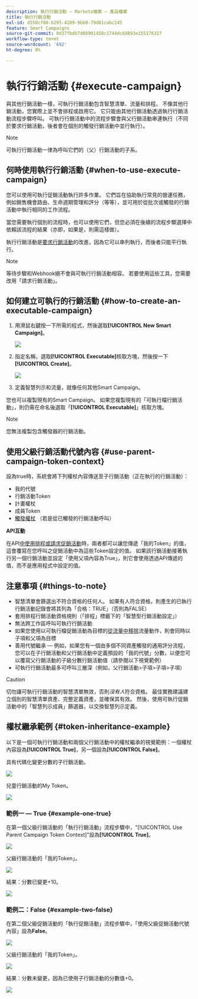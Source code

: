 ```yaml
---
description: 執行行銷活動 — Marketo檔案 — 產品檔案
title: 執行行銷活動
exl-id: d550cf08-b295-4289-9bb0-79d81cabc245
feature: Smart Campaigns
source-git-commit: 0d37fbdb7d08901458c1744dc68893e155176327
workflow-type: tm+mt
source-wordcount: '692'
ht-degree: 0%

---
```


# 執行行銷活動 {#execute-campaign}

與其他行銷活動一樣，可執行行銷活動包含智慧清單、流量和排程。 不像其他行銷活動，您實際上並不會排程或啟用它。 它只能由其他行銷活動透過執行行銷活動流程步驟呼叫。 可執行行銷活動中的流程步驟會與父行銷活動串連執行（不同於要求行銷活動，後者會在個別的觸發行銷活動中並行執行）。

>[!NOTE]
>
>可執行行銷活動一律為呼叫它們的（父）行銷活動的子系。

## 何時使用執行行銷活動 {#when-to-use-execute-campaign}

您可以使用可執行促銷活動執行許多作業。 它們旨在協助執行常見的營運任務，例如銷售機會路由、生命週期管理和評分（等等），並可用於從批次或觸發的行銷活動中執行相同的工作流程。

當您需要執行個別的流程時，也可以使用它們，但您必須在後續的流程步驟選擇中依賴該流程的結果（亦即，如果是，則需這樣做）。

執行行銷活動是[要求行銷活動](/help/marketo/product-docs/core-marketo-concepts/smart-campaigns/flow-actions/request-campaign.md)的改進，因為它可以串列執行，而後者只能平行執行。

>[!NOTE]
>
>等待步驟和Webhook絕不會與可執行行銷活動相容。 若要使用這些工具，您需要改用「請求行銷活動」。

## 如何建立可執行的行銷活動 {#how-to-create-an-executable-campaign}

1. 用滑鼠右鍵按一下所需的程式，然後選取&#x200B;**[!UICONTROL New Smart Campaign]**。

   ![](assets/execute-campaign-1.png)

1. 指定名稱，選取&#x200B;**[!UICONTROL Executable]**&#x200B;核取方塊，然後按一下&#x200B;**[!UICONTROL Create]**。

   ![](assets/execute-campaign-2.png)

1. 定義智慧列示和流量，就像任何其他Smart Campaign。

您也可以複製現有的Smart Campaign。 如果您複製現有的「可執行檔行銷活動」，則仍需在命名後選取「**[!UICONTROL Executable]**」核取方塊。

>[!NOTE]
>
>您無法複製包含觸發器的行銷活動。

## 使用父級行銷活動代號內容 {#use-parent-campaign-token-context}

設為true時，系統會將下列權杖內容傳送至子行銷活動（正在執行的行銷活動）：

* 我的代號
* 行銷活動Token
* 計畫權杖
* 成員Token
* [觸發權杖](/help/marketo/product-docs/marketo-sales-insight/msi-for-salesforce/features/tabs-in-the-msi-panel/interesting-moments/trigger-tokens-for-interesting-moments.md) （若是從已觸發的行銷活動呼叫）

**API互動**

在API[中使用排程或請求促銷活動](https://experienceleague.adobe.com/zh-hant/docs/marketo-developer/marketo/rest/assets/smart-campaigns#batch)時，兩者都可以讓您傳遞「我的Token」的值，這會覆寫在您呼叫之促銷活動中為這些Token設定的值。 如果該行銷活動接著執行另一個行銷活動並設定「使用父項內容為True」，則它會使用透過API傳遞的值，而不是應用程式中設定的值。

## 注意事項 {#things-to-note}

* 智慧清單會篩選出不符合資格的任何人。 如果有人符合資格，則產生的已執行行銷活動記錄會將其列為「合格：TRUE」（否則為FALSE）
* 套用排程行銷活動資格規則（「排程」標籤下的「智慧型行銷活動設定」）
* 無法跨工作區呼叫可執行行銷活動
* 如果您使用以可執行檔促銷活動為目標的[從流量中移除](/help/marketo/product-docs/core-marketo-concepts/smart-campaigns/flow-actions/remove-from-flow.md)流量動作，則會同時以子項和父項為目標
* 善用代號繼承 — 例如，如果您有一個由多個不同資產觸發的通用評分流程，您可以在子行銷活動和父行銷活動中定義預設的「我的代號」分數，以便您可以覆寫父行銷活動的子級分數行銷活動值（請參閱以下視覺範例）
* 可執行行銷活動最多可呼叫三層深（例如，父行銷活動>子項>子項>子項）

>[!CAUTION]
>
>切勿讓可執行行銷活動的智慧清單無效，否則&#x200B;_沒有人_&#x200B;符合資格。 最佳實務建議建立個別的智慧清單資產、完整定義資產，並確保其有效。 然後，使用可執行促銷活動中的「智慧列示成員」篩選器，以交換智慧列示定義。

## 權杖繼承範例 {#token-inheritance-example}

以下是一個可執行行銷活動和兩個父行銷活動中的權杖繼承的視覺範例：一個權杖內容設為&#x200B;**[!UICONTROL True]**，另一個設為&#x200B;**[!UICONTROL False]**。

具有代碼化變更分數的子行銷活動。

![](assets/execute-campaign-3.png)

兒童行銷活動的My Token。

![](assets/execute-campaign-4.png)

### 範例一 — True {#example-one-true}

在第一個父級行銷活動的「執行行銷活動」流程步驟中，&quot;[!UICONTROL Use Parent Campaign Token Context]&quot;設為&#x200B;**[!UICONTROL True]**。

![](assets/execute-campaign-5.png)

父級行銷活動的「我的Token」。

![](assets/execute-campaign-6.png)

結果：分數已變更+10。

![](assets/execute-campaign-7.png)

### 範例二：False {#example-two-false}

在第二個父級促銷活動的「執行促銷活動」流程步驟中，「使用父級促銷活動代號內容」設為&#x200B;**False**。

![](assets/execute-campaign-8.png)

父級行銷活動的「我的Token」。

![](assets/execute-campaign-9.png)

結果：分數未變更，因為已使用子行銷活動的分數值+0。

![](assets/execute-campaign-10.png)
